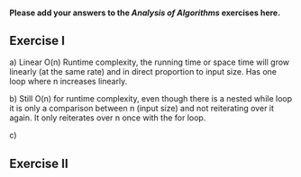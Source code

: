 #### Please add your answers to the ***Analysis of  Algorithms*** exercises here.

## Exercise I

a) Linear O(n) Runtime complexity, the running time or space time will grow linearly (at the same rate) and in direct proportion to input size. Has one loop where n increases linearly.


b) Still O(n) for runtime complexity, even though there is a nested while loop it is only a comparison between n (input size) and not reiterating over it again. It only reiterates over n once with the for loop.


c)

## Exercise II



